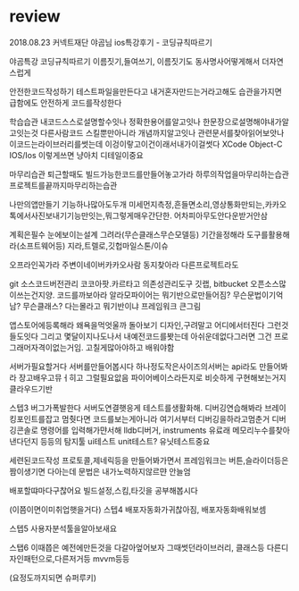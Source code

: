 # review

2018.08.23 커넥트재단 야곰님 ios특강후기  - 코딩규칙따르기 

야곰특강 코딩규칙따르기 
이름짓기,들여쓰기, 이름짓기도 동사명사어떻게해서 더자연스럽게

안전한코드작성하기
테스트파일을만든다고 내거혼자만드는거라고해도 습관을가지면 급함에도 안전하게 코드를작성한다

학습습관
내코드스스로설명할수잇나
정확한용어를알고잇나 한문장으로설명해야내가알고잇는것
다른사람코드 스킬뿐만아니라 개념까지알고잇나
관련문서를찾아읽어보앗나
이코드는라이브러리를썻는데 이겅이랗고이건이래서내가이걸썻다
XCode
Object-C
IOS/Ios
이렇게쓰면 냥아치 디테일이중요

마무리습관
퇴근할때도 빌드가능한코드를만들어놓고가라
하루의작업을마무리하는습관
프로젝트를끝까지마무리하는습관

나만의앱만들기
기능하나많아도두개
미세먼지측정,흔들면소리,영상통화만되는,카카오톡에서사진보내기기능만잇는,뭐그렇게매우간단한. 어차피아무도안다운받거안삼

계획은필수
눈에보이는설계 그려라(무슨클래스무슨모델등)
기간을정해라
도구를활용해라(소프트웨어등) 지라,트렐로,깃헙마일스톤/이슈

오프라인꼭가라 주변이네이버카카오사람
동지찾아라 다른프로젝트라도

git 소스코드버전관리
코코아팟.카르타고 의존성관리도구
깃랩, bitbucket
오픈소스많이쓰는건지양. 코드를까보아라
알라모파이어는 뭐기반으로만들어짐? 무슨문법이기억남? 무슨클래스? 다는몰라고 뭐기반이냐 프레임워크 큰그림

앱스토어에등록해라
왜욕을먹엇울까 돌아보기
디자인,구려말고 어디에서터진다 그런것들도잇다
그리고 몇달이지나도나서 내예전코드를봣는데 아쉬운데없다그러면 그건 프로그래머자격이없는거임. 고칠게많아야하고 배워야함

서버가필요할거다
서버를만들어봅시다
하나정도작은사이즈의서버는 api라도 만들어봐라  장고배우고뮤ㅓ히고 그럴필요앖음 파이어베이스라든지로 비슷하게 구현해보는거지 클라우드기반

스텝3
버그가폭발한다 서버도연결햇응게
테스트를생활화해. 디버깅연습해봐라
브레이킹포인트를잡고 멈췃다면 코드를보는게아니라 여기서부터 디버깅을하라고멈춘거 디버깅콘솔로 명령어를 입력해가먄서해 lldb디버거, instruments 유료래
메모리누수를찾아낸다던지 등등의 탐지툴
ui테스트 unit테스트? 유닛테스트중요

세련된코드작성
프로토콜,제네릭등을 만들어봐가면서
프레임워크는 버튼,슬라이더등은 짬이생기면 다아는데 문법은 내가노력하지않르먄 안늘엄

배포할땨마다구찮어요
빌드설정,스킴,타깃을 공부해봅시다


(이쯤이면이미취업햇을거다)
스텝4
배포자동화가귀찮아짐, 배포자동화배워보셈

스텝5
사용자분석툴을알아보새요

스탭6
이때쯥은 예전에만든것을 다갈아엎어보자
그때썻던라이브러리, 클래스등 다른디자인패턴으로,다른저거등 mvvm등등

(요정도까지되면 슈퍼루키)










